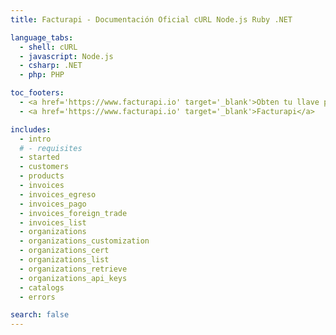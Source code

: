```yaml
---
title: Facturapi - Documentación Oficial cURL Node.js Ruby .NET

language_tabs:
  - shell: cURL
  - javascript: Node.js
  - csharp: .NET
  - php: PHP

toc_footers:
  - <a href='https://www.facturapi.io' target='_blank'>Obten tu llave privada</a>
  - <a href='https://www.facturapi.io' target='_blank'>Facturapi</a>

includes:
  - intro
  # - requisites
  - started
  - customers
  - products
  - invoices
  - invoices_egreso
  - invoices_pago
  - invoices_foreign_trade
  - invoices_list
  - organizations
  - organizations_customization
  - organizations_cert
  - organizations_list
  - organizations_retrieve
  - organizations_api_keys
  - catalogs
  - errors

search: false
---
```

